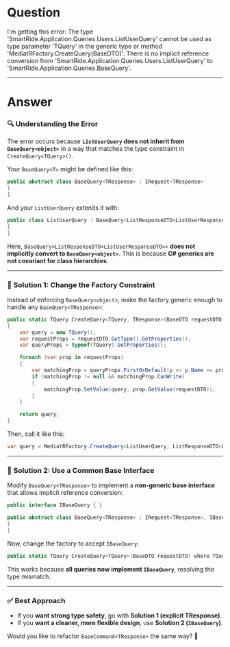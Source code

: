 # Question

I'm getting this error:
The type 'SmartRide.Application.Queries.Users.ListUserQuery' cannot be used as type parameter 'TQuery' in the generic type or method 'MediatRFactory.CreateQuery<TQuery>(BaseDTO)'. There is no implicit reference conversion from 'SmartRide.Application.Queries.Users.ListUserQuery' to 'SmartRide.Application.Queries.BaseQuery<object>'.

---

# Answer

### **🔍 Understanding the Error**
The error occurs because **`ListUserQuery` does not inherit from `BaseQuery<object>`** in a way that matches the type constraint in `CreateQuery<TQuery>()`.

Your `BaseQuery<T>` might be defined like this:
```csharp
public abstract class BaseQuery<TResponse> : IRequest<TResponse>
{
}
```
And your `ListUserQuery` extends it with:
```csharp
public class ListUserQuery : BaseQuery<ListResponseDTO<ListUserResponseDTO>>, IPageable, ISortable
{
}
```
Here, `BaseQuery<ListResponseDTO<ListUserResponseDTO>>` **does not implicitly convert to `BaseQuery<object>`**. This is because **C# generics are not covariant for class hierarchies**.

---

### **🔧 Solution 1: Change the Factory Constraint**
Instead of enforcing `BaseQuery<object>`, make the factory generic enough to handle any `BaseQuery<TResponse>`:
```csharp
public static TQuery CreateQuery<TQuery, TResponse>(BaseDTO requestDTO) where TQuery : BaseQuery<TResponse>, new()
{
    var query = new TQuery();
    var requestProps = requestDTO.GetType().GetProperties();
    var queryProps = typeof(TQuery).GetProperties();

    foreach (var prop in requestProps)
    {
        var matchingProp = queryProps.FirstOrDefault(p => p.Name == prop.Name);
        if (matchingProp != null && matchingProp.CanWrite)
        {
            matchingProp.SetValue(query, prop.GetValue(requestDTO));
        }
    }

    return query;
}
```
Then, call it like this:
```csharp
var query = MediatRFactory.CreateQuery<ListUserQuery, ListResponseDTO<ListUserResponseDTO>>(listUserRequestDTO);
```

---

### **🔧 Solution 2: Use a Common Base Interface**
Modify `BaseQuery<TResponse>` to implement a **non-generic base interface** that allows implicit reference conversion:
```csharp
public interface IBaseQuery { }

public abstract class BaseQuery<TResponse> : IRequest<TResponse>, IBaseQuery
{
}
```
Now, change the factory to accept `IBaseQuery`:
```csharp
public static TQuery CreateQuery<TQuery>(BaseDTO requestDTO) where TQuery : IBaseQuery, new()
```
This works because **all queries now implement `IBaseQuery`**, resolving the type mismatch.

---

### **✅ Best Approach**
- If you **want strong type safety**, go with **Solution 1 (explicit TResponse)**.
- If you **want a cleaner, more flexible design**, use **Solution 2 (`IBaseQuery`)**.

Would you like to refactor `BaseCommand<TResponse>` the same way? 🚀